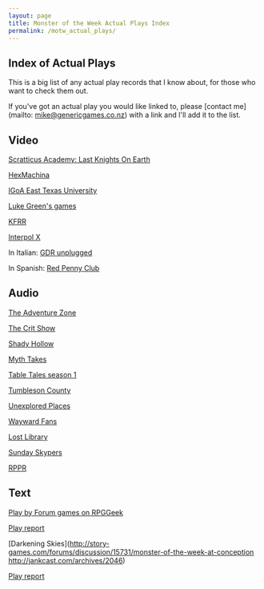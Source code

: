 ```yaml
---
layout: page
title: Monster of the Week Actual Plays Index
permalink: /motw_actual_plays/
---
```

Index of Actual Plays
---------------------
This is a big list of any actual play records that I know about, for those who want to check them out.

If you've got an actual play you would like linked to, please [contact me](mailto: mike@genericgames.co.nz) with a link and I'll add it to the list.

Video
-----
[Scratticus Academy: Last Knights On Earth](https://www.twitch.tv/collections/Hg-a5CbgeRUV4w)

[HexMachina](https://www.twitch.tv/videos/366179244)

[IGoA East Texas University](https://www.youtube.com/watch?v=A-d1UZY-8Z0&list=PLccARXndpwfg-15iNdN2wU0atyh4ZNyH8)

[Luke Green's games](https://www.youtube.com/playlist?list=PL_1EpyP6ogbDitZ5Zep55PLeErcyD2K5b)

[KFRR](https://www.youtube.com/watch?v=aRLtHNHUsIU)

[Interpol X](http://happyjacks.org/interpolx)

In Italian: [GDR unplugged](https://www.youtube.com/playlist?list=PL8v8kar5pSH5ZotZ-Xy8LA558Vt8mAi4C)

In Spanish: [Red Penny Club](https://www.youtube.com/watch?v=XSOSe_ZddhM&list=PLEbrDuHKYV2Rkla3jE7Ib4x9mj-9POgMD)

Audio
-----
[The Adventure Zone](http://www.maximumfun.org/adventure-zone/setup-adventure-zone-amnesty)

[The Crit Show](https://thecritshowpodcast.com/)

[Shady Hollow](http://welcometoshadyhollow.com/)

[Myth Takes](https://open.spotify.com/show/5LDvlARiOYzuHwxjHY7DoH)

[Table Tales season 1](https://itunes.apple.com/us/podcast/table-tales/id1338113146?mt=2)

[Tumbleson County](https://soundcloud.com/minionworks/sets/troublesome-times-in-tumbleson)

[Unexplored Places](https://unexploredcast.tumblr.com/)

[Wayward Fans](http://www.thewaywardfans.com/podcasts/?tag=Monster+of+the+Week)

[Lost Library](https://itunes.apple.com/us/podcast/the-lost-library/id1358744382)

[Sunday Skypers](http://sunday-skypers.podbean.com/category/monster-of-the-week/)

[RPPR](http://actualplay.roleplayingpublicradio.com/category/systems/powered-by-the-apocalypse/monster-of-the-week/)

Text
----
[Play by Forum games on RPGGeek](https://rpggeek.com/forum/1208385/monster-week/play-forum)

[Play report](http://forums.somethingawful.com/showthread.php?threadid=3501383&pagenumber=10#post407155725)

[Darkening Skies](http://story-games.com/forums/discussion/15731/monster-of-the-week-at-conception
http://jankcast.com/archives/2046)

[Play report](http://rpggeek.com/thread/862434/shs-7-42-campaign-part-1-set-up)
